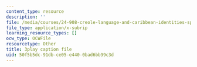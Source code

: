 ```yaml
---
content_type: resource
description: ''
file: /media/courses/24-908-creole-language-and-caribbean-identities-spring-2017/50f5b5dc91dbce05e4400bad6bb99c3d_z_YXJLMpxoM.srt
file_type: application/x-subrip
learning_resource_types: []
ocw_type: OCWFile
resourcetype: Other
title: 3play caption file
uid: 50f5b5dc-91db-ce05-e440-0bad6bb99c3d
---
```


